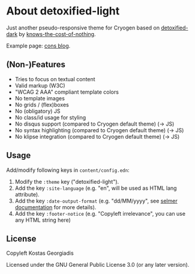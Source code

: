 # About detoxified-light

Just another pseudo-responsive theme for Cryogen based on [detoxified-dark](https://github.com/knows-the-cost-of-nothing/detoxified-dark)
by [knows-the-cost-of-nothing](https://github.com/knows-the-cost-of-nothing).

Example page: [cons blog](https://blog.cons.gr/).

## (Non-)Features

* Tries to focus on textual content
* Valid markup (W3C)
* "WCAG 2 AAA" compliant template colors
* No template images
* No grids / (flex)boxes
* No (obligatory) JS
* No class/id usage for styling
* No disqus support (compared to Cryogen default theme) (-> JS)
* No syntax highlighting (compared to Cryogen default theme) (-> JS)
* No klipse integration (compared to Cryogen default theme) (-> JS)

## Usage

Add/modify following keys in `content/config.edn`:

1. Modify the `:theme` key ("detoxified-light").
2. Add the key `:site-language` (e.g. "en", will be used as HTML lang attribute).
3. Add the key `:date-output-format` (e.g. "dd/MM/yyyy", see [selmer documentation](https://github.com/yogthos/Selmer#date) for more details).
4. Add the key `:footer-notice` (e.g. "Copyleft irrelevance", you can use any HTML string here)

## License

Copyleft Kostas Georgiadis

Licensed under the GNU General Public License 3.0 (or any later version).

